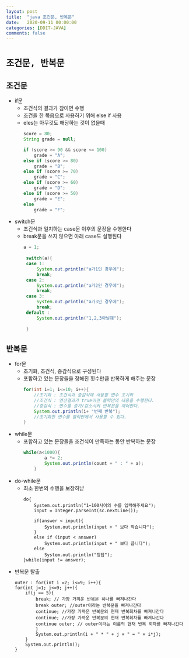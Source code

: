 ```yaml
---
layout: post
title:  "java 조건문, 반복문"
date:   2020-09-11 00:00:00
categories: [DDIT-JAVA]
comments: false
---
```


# `조건문, 반복문`

## 조건문
- if문
    - 조건식의 결과가 참이면 수행
    - 조건을 한 묶음으로 사용허기 위해 else if 사용
    - eles는 아무것도 해당하는 것이 없을때
        ```java
        score = 80;
        String grade = null;

        if (score >= 90 && score <= 100)
            grade = "A";
        else if (score >= 80)
            grade = "B";
        else if (score >= 70)
            grade = "C";
        else if (score >= 60)
            grade = "D";
        else if (score >= 50)
            grade = "E";
        else
            grade = "F";
        ```
- switch문
    - 조건식과 일치하는 case문 이후의 문장을 수행한다
    - break문을 쓰지 않으면 아래 case도 실행된다      
        ```java
        a = 1;
     
         switch(a){
         case 1:
             System.out.println("a가1인 경우에");
             break;
         case 2:
             System.out.println("a가2인 경우에");
             break;
         case 3:
             System.out.println("a가3인 경우에");
             break;
         default :
             System.out.println("1,2,3아닐떄");
         
         }
        ```
      
## 반복문
- for문
    - 초기화, 조건식, 증감식으로 구성된다
    - 포함하고 있는 문장들을 정해진 횟수만큼 반복하게 해주는 문장 
        ```java
        for(int i=1; i<=10; i++){
            //초기화 : 조건식과 증감식에 사용할 변수 초기화
            //조건식 : 연산결과가 true이면 블럭안의 내용을 수행한다.
            //증감식 : 변수를 증가/감소시켜 반복문을 제어한다.
            System.out.println(i+ "번째 반복");
            //초기화한 변수를 블럭안에서 사용할 수 있다.
        }
        ```
- while문
    - 포함하고 있는 문장들을 조건식이 만족하는 동안 반복하는 문장
        ```java
        while(a<1000){
        		a *= 2;
        		System.out.println(count + " : " + a);
        	}
        ```   
- do-while문
    - 최소 한번의 수행을 보장하낟  
        ```
        do{
            System.out.println("1~100사이의 수를 입력해주세요");
            input = Integer.parseInt(sc.nextLine());
            
            if(answer < input){
                System.out.println(input + " 보다 작습니다");
            }
            else if (input < answer)
                System.out.println(input + " 보다 큽니다");
            else
                System.out.println("정답");
        }while(input != answer);      
        ```       
- 반복문 탈출
    ```
    outer : for(int i =2; i<=9; i++){
   	for(int j=1; j<=9; j++){
        if(j == 5){
            break; // 가장 가까운 반복분 하나를 빠져나간다
            break outer; //outer이라는 반복문을 빠져나간다
            continue; //가장 가까운 반복문의 현재 반복회차를 빠져나간다
            continue; //가장 가까운 반복문의 현재 반복회차를 빠져나간다
            continue outer; // outer이라는 이름의 현재 반복 회차를 빠져나간다
            }
            System.out.println(i + " * " + j + " = " + i*j);
        }
        System.out.println();
    }
    ```          